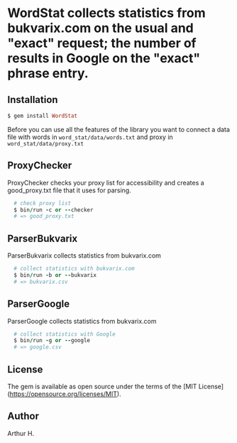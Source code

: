WordStat collects statistics from bukvarix.com on the usual and "exact" request; the number of results in Google on the "exact" phrase entry.
=========

Installation
------------------
```ruby
$ gem install WordStat
```

Before you can use all the features of the library you want to connect a data file with words in ```word_stat/data/words.txt``` and proxy in ```word_stat/data/proxy.txt```

ProxyChecker
------------------
  ProxyChecker checks your proxy list for accessibility and creates a good_proxy.txt file that it uses for parsing.

```ruby
  # check proxy list
  $ bin/run -c or --checker
  # => good_proxy.txt
```

ParserBukvarix
----------------
  ParserBukvarix collects statistics from bukvarix.com

```ruby
  # collect statistics with bukvarix.com
  $ bin/run -b or --bukvarix
  # => bukvarix.csv
```

ParserGoogle
----------------
  ParserGoogle collects statistics from bukvarix.com

```ruby
  # collect statistics with Google
  $ bin/run -g or --google
  # => google.csv
```

License
---------------
The gem is available as open source under the terms of the [MIT License] (https://opensource.org/licenses/MIT).

Author
--------------
Arthur H.
